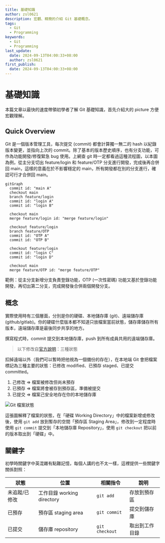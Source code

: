 ```yaml
---
title: 基礎知識
author: zsl0621
description: 宏觀、精簡的介紹 Git 基礎概念。
tags:
  - Git
  - Programming
keywords:
  - Git
  - Programming
last_update:
  date: 2024-09-13T04:00:33+08:00
  author: zsl0621
first_publish:
  date: 2024-09-13T04:00:33+08:00
---
```


# 基礎知識

本篇文章以最快的速度帶領初學者了解 Git 基礎知識，首先介紹大的 picture 方便宏觀理解。

## Quick Overview

Git 是一個版本管理工具，每次提交 (commit) 都會計算獨一無二的 hash 以紀錄版本變更，並指向上次的 commit。除了基本的版本歷史順序，也有分支功能，可作為功能開發/修復緊急 bug 使用。上網查 git 時一定都看過這種流程圖，以本圖為例，從主分支切出 feature/login 和 feature/OTP 分支進行開發，完成後再合併回 main，這樣的意義在於不影響穩定的 main，所有開發都在別的分支進行，確認可行才合併回 main。

```mermaid
gitGraph
  commit id: "main A"
  checkout main
  branch feature/login
  commit id: "login A"
  commit id: "login B"

  checkout main
  merge feature/login id: "merge feature/login"

  checkout feature/login
  branch feature/OTP
  commit id: "OTP A"
  commit id: "OTP B"

  checkout feature/login
  commit id: "login C"
  commit id: "login D"

  checkout main
  merge feature/OTP id: "merge feature/OTP"
```

範例：從主分支新增分支負責登錄功能，OTP (一次性密碼) 功能又基於登錄功能開發，再切出第二分支，完成開發後合併兩個開發分支。

## 概念

實際使用時有三個層面，分別是你的硬碟、本地儲存庫 (git)、遠端儲存庫 (github/gitlab)。你的硬碟什麼版本都不知道只放檔案當前狀態，儲存庫儲存所有版本，遠端儲存庫是最後同步共享的地方。

撰寫程式時，commit 提交到本地儲存庫，push 到所有成員共用的遠端儲存庫。

> 以下修改自[官方說明](https://git-scm.com/book/zh-tw/v2/%E9%96%8B%E5%A7%8B-Git-%E5%9F%BA%E7%A4%8E%E8%A6%81%E9%BB%9E)：三種狀態

扣掉遠端以外（我們可以暫時把他視為一個備份的存在），在本地端 Git 會把檔案標記為三種主要的狀態：已修改 modified、已預存 staged、已提交  committed。

1. 己修改 => 檔案被修改但尚未預存
2. 已預存 => 檔案將會被存到預存區，準備被提交
3. 已提交 => 檔案己安全地存在你的本地儲存庫

![Git 檔案狀態](areas.png "Git 檔案狀態")

這張圖解釋了檔案的狀態，在「硬碟 Working Directory」中的檔案新增或修改後，使用 `git add` 放到暫存的空間「預存區 Staging Area」，修改到一定程度時使用 `git commit` 提交到「本地儲存庫 Repository」，使用 `git checkout` 把以前的版本取出到「硬碟」中。

## 關鍵字

初學時關鍵字中英混雜有點難記憶，每個人講的也不太一樣，這裡提供一些關鍵字關係對照：

| 狀態           | 位置                      | 相關指令        |   說明         |
|-------------- |-------------------------- |----------------|-------------- |
| 未追蹤/已修改   | 工作目錄 working directory | `git add`      | 存放到預存區    |
| 已預存         | 預存區 staging area        | `git commit`   | 提交到儲存庫    |
| 已提交         | 儲存庫 repository          | `git checkout`<br/> | 取出到工作目錄  |

